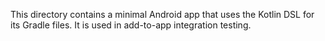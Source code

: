 This directory contains a minimal Android app that uses the Kotlin DSL for its
Gradle files. It is used in add-to-app integration testing.
